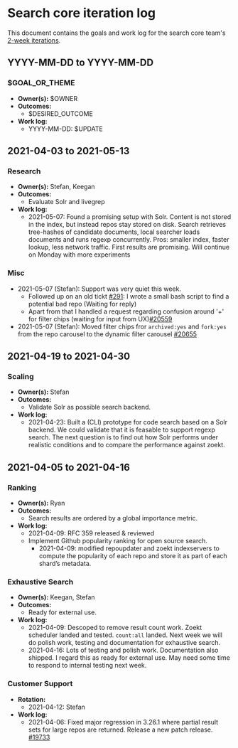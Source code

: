 # Search core iteration log

This document contains the goals and work log for the search core team's [2-week iterations](./core.md#iterations).

## YYYY-MM-DD to YYYY-MM-DD

### $GOAL_OR_THEME

- **Owner(s):** $OWNER
- **Outcomes:**
    - $DESIRED_OUTCOME
- **Work log:**
    - YYYY-MM-DD: $UPDATE

## 2021-04-03 to 2021-05-13

### Research

- **Owner(s):** Stefan, Keegan
- **Outcomes:**
    - Evaluate Solr and livegrep
- **Work log:**
    - 2021-05-07: Found a promising setup with Solr. Content is not stored in the index, but instead repos stay stored on disk. Search retrieves tree-hashes of candidate documents, local searcher loads documents and runs regexp concurrently. Pros: smaller index, faster lookup, less network traffic. First results are promising. Will continue on Monday with more experiments

### Misc
- 2021-05-07 (Stefan): Support was very quiet this week.
  - Followed up on an old tickt [#291](https://github.com/sourcegraph/customer/issues/291): I wrote a small bash script to find a potential bad repo (Waiting for reply)
  - Apart from that I handled a request regarding confusion around '+' for filter chips (waiting for input from UX)[#20559](https://github.com/sourcegraph/sourcegraph/issues/20559)
- 2021-05-07 (Stefan): Moved filter chips fror `archived:yes` and `fork:yes` from the repo carousel to the dynamic filter carousel [#20655](https://github.com/sourcegraph/sourcegraph/issues/20655)

## 2021-04-19 to 2021-04-30

### Scaling

- **Owner(s):** Stefan
- **Outcomes:**
    - Validate Solr as possible search backend.
- **Work log:**
    - 2021-04-23: Built a (CLI) prototype for code search based on a Solr backend. We could validate that it is feasable to support regexp search. The next question is to find out how Solr performs under realistic conditions and to compare the performance against zoekt.

## 2021-04-05 to 2021-04-16

### Ranking

- **Owner(s):** Ryan
- **Outcomes:**
    - Search results are ordered by a global importance metric.
- **Work log:**
    - 2021-04-09: RFC 359 released & reviewed
    - Implement Github popularity ranking for open source search.
      - 2021-04-09: modified repoupdater and zoekt indexservers to compute the popularity of each repo and store it as part of each shard’s metadata.

### Exhaustive Search

- **Owner(s):** Keegan, Stefan
- **Outcomes:**
    - Ready for external use.
- **Work log:**
    - 2021-04-09: Descoped to remove result count work. Zoekt scheduler landed and tested. `count:all` landed. Next week we will do polish work, testing and documentation for exhaustive search.
    - 2021-04-16: Lots of testing and polish work. Documentation also shipped. I regard this as ready for external use. May need some time to respond to internal testing next week.

### Customer Support

- **Rotation:**
  - 2021-04-12: Stefan
- **Work log:**
  - 2021-04-06: Fixed major regression in 3.26.1 where partial result sets for large repos are returned. Release a new patch release. [#19733](https://github.com/sourcegraph/sourcegraph/issues/19733)
